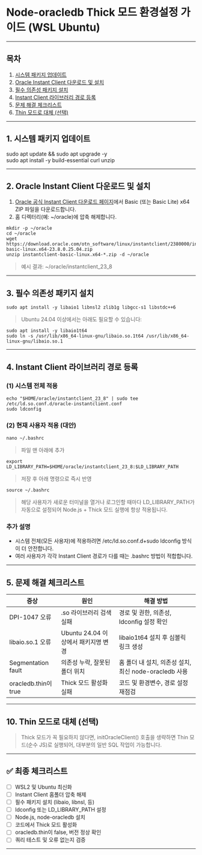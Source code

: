 # Node-oracledb Thick 모드 환경설정 가이드 (WSL Ubuntu)

---

## 목차

1. [시스템 패키지 업데이트](#1-시스템-패키지-업데이트)
2. [Oracle Instant Client 다운로드 및 설치](#2-oracle-instant-client-다운로드-및-설치)
3. [필수 의존성 패키지 설치](#3-필수-의존성-패키지-설치)
4. [Instant Client 라이브러리 경로 등록](#4-instant-client-라이브러리-경로-등록)
5. [문제 해결 체크리스트](#5-문제-해결-체크리스트)
6. [Thin 모드로 대체 (선택)](#6-thin-모드로-대체-선택)

---

## 1. 시스템 패키지 업데이트

sudo apt update && sudo apt upgrade -y  
sudo apt install -y build-essential curl unzip

---

## 2. Oracle Instant Client 다운로드 및 설치

1. [Oracle 공식 Instant Client 다운로드 페이지](https://www.oracle.com/database/technologies/instant-client/downloads.html)에서 Basic (또는 Basic Lite) x64 ZIP 파일을 다운로드합니다.
2. 홈 디렉터리(예: ~/oracle)에 압축 해제합니다.

```
mkdir -p ~/oracle
cd ~/oracle
wget https://download.oracle.com/otn_software/linux/instantclient/2380000/instantclient-basic-linux.x64-23.8.0.25.04.zip
unzip instantclient-basic-linux.x64-*.zip -d ~/oracle  
```
> 예시 결과: ~/oracle/instantclient_23_8


---

## 3. 필수 의존성 패키지 설치

```
sudo apt install -y libaio1 libnsl2 zlib1g libgcc-s1 libstdc++6
```

> Ubuntu 24.04 이상에서는 아래도 필요할 수 있습니다:

```
sudo apt install -y libaio1t64  
sudo ln -s /usr/lib/x86_64-linux-gnu/libaio.so.1t64 /usr/lib/x86_64-linux-gnu/libaio.so.1
```

---

## 4. Instant Client 라이브러리 경로 등록

### (1) 시스템 전체 적용 

```
echo "$HOME/oracle/instantclient_23_8" | sudo tee /etc/ld.so.conf.d/oracle-instantclient.conf  
sudo ldconfig
```

### (2) 현재 사용자 적용 (대안)

```
nano ~/.bashrc
```

> 파일 맨 아래에 추가
```
export LD_LIBRARY_PATH=$HOME/oracle/instantclient_23_8:$LD_LIBRARY_PATH
```
> 저장 후 아래 명령으로 즉시 반영
```
source ~/.bashrc
```
> 해당 사용자가 새로운 터미널을 열거나 로그인할 때마다 LD_LIBRARY_PATH가 자동으로 설정되어 Node.js + Thick 모드 실행에 항상 적용됩니다.

### 추가 설명
- 시스템 전체(모든 사용자)에 적용하려면 /etc/ld.so.conf.d+sudo ldconfig 방식이 더 안전합니다.
- 여러 사용자가 각각 Instant Client 경로가 다를 때는 .bashrc 방법이 적합합니다.

---


## 5. 문제 해결 체크리스트

| 증상 | 원인 | 해결 방법 |
|------|------|-----------|
| DPI-1047 오류 | .so 라이브러리 검색 실패 | 경로 및 권한, 의존성, ldconfig 설정 확인 |
| libaio.so.1 오류 | Ubuntu 24.04 이상에서 패키지명 변경 | libaio1t64 설치 후 심볼릭 링크 생성 |
| Segmentation fault | 의존성 누락, 잘못된 폴더 위치 | 홈 폴더 내 설치, 의존성 설치, 최신 node-oracledb 사용 |
| oracledb.thin이 true | Thick 모드 활성화 실패 | 코드 및 환경변수, 경로 설정 재점검 |

---

## 10. Thin 모드로 대체 (선택)

> Thick 모드가 꼭 필요하지 않다면, initOracleClient() 호출을 생략하면 Thin 모드(순수 JS)로 실행되어, 대부분의 일반 SQL 작업이 가능합니다.

---

## ✅ 최종 체크리스트

- [ ] WSL2 및 Ubuntu 최신화
- [ ] Instant Client 홈폴더 압축 해제
- [ ] 필수 패키지 설치 (libaio, libnsl, 등)
- [ ] ldconfig 또는 LD_LIBRARY_PATH 설정
- [ ] Node.js, node-oracledb 설치
- [ ] 코드에서 Thick 모드 활성화
- [ ] oracledb.thin이 false, 버전 정상 확인
- [ ] 쿼리 테스트 및 오류 없는지 검증

---
